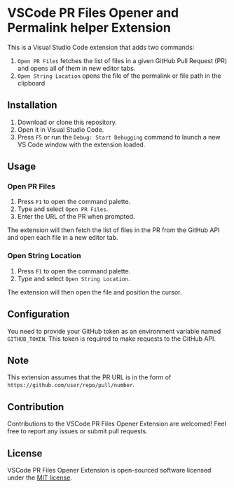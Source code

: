 # VSCode PR Files Opener and Permalink helper Extension

This is a Visual Studio Code extension that adds two commands:

1. `Open PR Files` fetches the list of files in a given GitHub Pull Request (PR) and opens all of them in new editor tabs.
2. `Open String Location` opens the file of the permalink or file path in the clipboard

## Installation

1. Download or clone this repository.
2. Open it in Visual Studio Code.
3. Press `F5` or run the `Debug: Start Debugging` command to launch a new VS Code window with the extension loaded.

## Usage

### Open PR Files

1. Press `F1` to open the command palette.
2. Type and select `Open PR Files`.
3. Enter the URL of the PR when prompted.

The extension will then fetch the list of files in the PR from the GitHub API and open each file in a new editor tab.

### Open String Location

1. Press `F1` to open the command palette.
2. Type and select `Open String Location`.

The extension will then open the file and position the cursor.

## Configuration

You need to provide your GitHub token as an environment variable named `GITHUB_TOKEN`. This token is required to make requests to the GitHub API.

## Note

This extension assumes that the PR URL is in the form of `https://github.com/user/repo/pull/number`.

## Contribution

Contributions to the VSCode PR Files Opener Extension are welcomed! Feel free to report any issues or submit pull requests.

## License

VSCode PR Files Opener Extension is open-sourced software licensed under the [MIT license](LICENSE.md).

